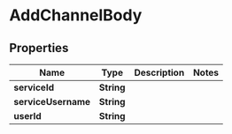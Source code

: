 

# AddChannelBody


## Properties

| Name | Type | Description | Notes |
|------------ | ------------- | ------------- | -------------|
|**serviceId** | **String** |  |  |
|**serviceUsername** | **String** |  |  |
|**userId** | **String** |  |  |



